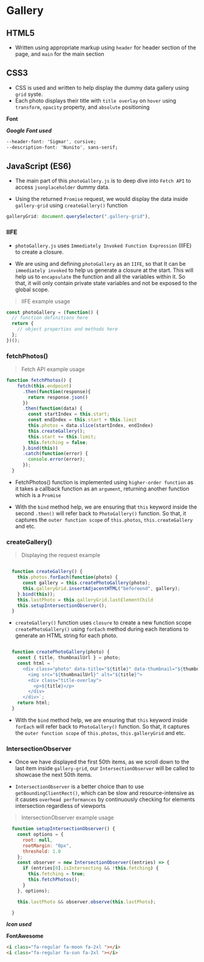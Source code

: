 # Gallery

## HTML5

- Written using appropriate markup  using `header` for header section of the page, and `main` for the main section

## CSS3 

- CSS is used and written to help display the dummy data gallery using `grid` syste. 
- Each photo displays their title with `title overlay` on `hover` using `transform`, `opacity` property, and `absolute` positioning 


**Font** 

***Google Font used***

```css
--header-font: 'Sigmar', cursive;
--description-font: 'Nunito', sans-serif;
```

## JavaScript (ES6) 

- The main part of this `photoGallery.js` is to deep dive into `Fetch API` to access `jsonplaceholder` dummy data.

- Using the returned `Promise` request, we would display the data inside  `gallery-grid` using `createGallery()` function

```js
galleryGrid: document.querySelector(".gallery-grid"),
```

### IIFE

- `photoGallery.js` uses `Immediately Invoked Function Expression` (IIFE) to create a closure. 

- We are using and defining `photoGallery` as an `IIFE`, so that It can be `immediately invoked` to help us generate a closure at the start. This will help us to `encapsulate` the function and all the variables within it. So that, it will only contain private state variables and not be exposed to the global scope.  

> IIFE example usage

```js
const photoGallery = (function() {
  // function definitions here
  return {
    // object properties and methods here
  };
})();
```

### fetchPhotos() 

> Fetch API example usage

```javascript
function fetchPhotos() {
    fetch(this.endpoint)
      .then(function(response){
        return response.json()
      })
      .then(function(data) {
        const startIndex = this.start;
        const endIndex = this.start + this.limit
        this.photos = data.slice(startIndex, endIndex)
        this.createGallery();
        this.start += this.limit;
        this.fetching = false;
      }.bind(this))
      .catch(function(error) {
        console.error(error);
      });
  }


```
- FetchPhotos() function is implemented using `higher-order function` as it takes a callback function as an `argument`, returning another function which is a `Promise`

- With the `bind` method help, we are ensuring that `this` keyword inside the second `.then()` will refer back to `PhotoGallery()` function. So that, it captures the `outer function scope` of `this.photos`, `this.createGallery` and etc.

### createGallery()

> Displaying the request example

```js

  function createGallery() {
    this.photos.forEach(function(photo) {
      const gallery = this.createPhotoGallery(photo);
      this.galleryGrid.insertAdjacentHTML("beforeend", gallery);
    }.bind(this));
    this.lastPhoto = this.galleryGrid.lastElementChild
    this.setupIntersectionObserver();
  }

```
- `createGallery()` function uses `closure` to create a new function scope `createPhotoGallery()` using `forEach` method during each iterations to generate an HTML string for each photo.

```js 

  function createPhotoGallery(photo) {
    const { title, thumbnailUrl } = photo;
    const html = `
      <div class="photo" data-title="${title}" data-thumbnail="${thumbnailUrl}">
        <img src="${thumbnailUrl}" alt="${title}">
        <div class="title-overlay">
          <p>${title}</p>
        </div>
      </div>`;
    return html;
  }

```

- With the `bind` method help, we are ensuring that `this` keyword inside `forEach` will refer back to `PhotoGallery()` function. So that, it captures the `outer function scope` of `this.photos`, `this.galleryGrid` and etc.


### IntersectionObserver

- Once we have displayed the first 50th items, as we scroll down to the last item inside `gallery-grid`, our `IntersectionObserver` will be called to showcase the next 50th items.

- `IntersectionObserver` is a better choice than to use `getBoundingClientRect()`, which can be slow and resource-intensive as it causes `overhead performances` by continuously checking for elements intersection regardless of viewports


> IntersectionObserver example usage
```js
  function setupIntersectionObserver() {
    const options = {
      root: null,
      rootMargin: "0px",
      threshold: 1.0
    };
    const observer = new IntersectionObserver((entries) => {
      if (entries[0].isIntersecting && !this.fetching) {
        this.fetching = true;
        this.fetchPhotos();
      }
    }, options);

    this.lastPhoto && observer.observe(this.lastPhoto);

  }
```

***Icon used***

**FontAwesome**

```html
<i class="fa-regular fa-moon fa-2xl "></i>
<i class="fa-regular fa-sun fa-2xl "></i>
```
